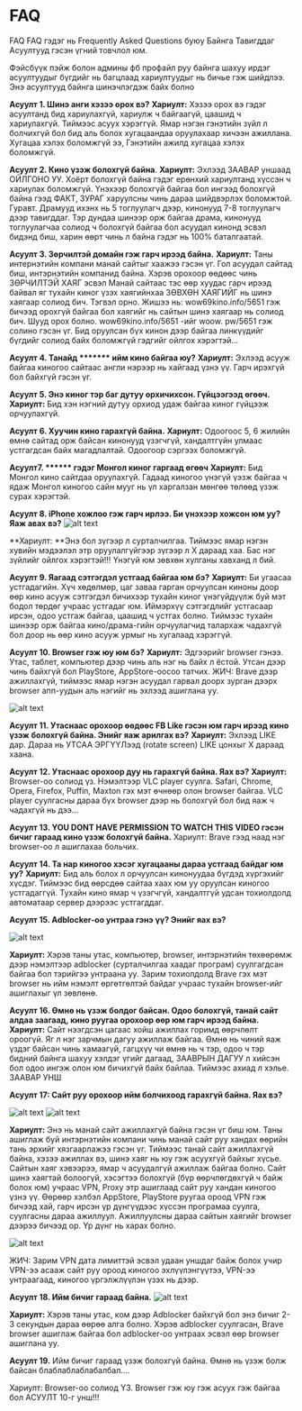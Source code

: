 # FAQ
FAQ
FAQ гэдэг нь Frequently Asked Questions буюу Байнга Тавигддаг Асуултууд гэсэн үгний товчлол юм.

 

Фэйсбүүк пэйж болон админы фб профайл руу байнга шахуу ирдэг асуултуудыг бүгдийг нь багцлаад хариултуудыг нь бичье гэж шийдлээ. Энэ асуултууд байнга шинэчлэгдэж байх болно

 

**Асуулт 1. Шинэ анги хэзээ орох вэ?**
**Хариулт:** Хэзээ орох вэ гэдэг асуултанд бид хариулахгүй, хариулж ч байгаагүй, цаашид ч хариулахгүй. Тиймээс асуух хэрэггүй. Ямар нэгэн гэнэтийн зүйл л болчихгүй бол бид аль болох хугацаандаа оруулахаар хичээн ажиллана. Хугацаа хэлэх боломжгүй ээ, Гэнэтийн ажилд хугацаа хэлэх боломжгүй.

 

**Асуулт 2. Кино үзэж болохгүй байна**.
**Хариулт:** Эхлээд ЗААВАР уншаад ОЙЛГОНО УУ. Хоёрт болохгүй байна гэдэг ерөнхий хариултанд хүссэн ч хариулах боломжгүй. Үнэхээр болохгүй байгаа бол ингээд болохгүй байна гээд ФАКТ, ЗУРАГ харуулсны чинь дараа шийдвэрлэх боломжтой.
 Гуравт. Драмууд ихэнх нь 5 тоглуулагч дээр, кинонууд 7-8 тоглуулагч дээр тавигддаг. Тэр дундаа шинээр орж байгаа драма, кинонууд тоглуулагчаа солиод ч болохгүй байгаа бол асуудал кинонд эсвэл бидэнд биш, харин өөрт чинь л байна гэдэг нь 100% баталгаатай.

 

**Асуулт 3. Зөрчилтэй домайн гэж гарч ирээд байна.**
**Хариулт:** Таны интернэтийн компани манай сайтыг хаажээ гэсэн үг. Гол асуудал сайтад биш, интэрнэтийн компанид байна. Хэрэв орохоор өөдөөс чинь ЗӨРЧИЛТЭЙ ХАЯГ эсвэл Манай сайтаас тэс өөр  хуудас гарч ирээд байвал яг тухайн киног үзэх хаягийнхаа ЗӨВХӨН ХАЯГИЙГ  нь шинэ хаягаар солиод бич. Тэгвэл орно. Жишээ нь: wow69kino.info/5651 гэж бичээд орохгүй байгаа бол хаягийг нь сайтын шинэ хаягаар нь солиод бич. Шууд орох болно.
  wow69kino.info/5651 -ийг woow. pw/5651 гэж солино гэсэн үг. Бид оруулсан бүх кинон дээр  байгаа линкүүдийг бүгдийг солиод байх боломжгүй гэдгийг ойлгох хэрэгтэй…

 

**Асуулт 4. Танайд ******* ийм кино байгаа юу?**
**Хариулт:** Эхлээд асууж байгаа киногоо сайтаас англи нэрээр нь хайгаад үзнэ үү. Гарч ирэхгүй бол байхгүй гэсэн үг.

 

**Асуулт 5. Энэ киног тэр баг дутуу орхичихсон. Гүйцээгээд өгөөч.**
**Хариулт:** Бид хэн нэгний дутуу орхиод удаж байгаа киног гүйцээж орчуулахгүй.

 

**Асуулт 6. Хуучин кино гарахгүй байна.**
**Хариулт:** Одоогоос 5, 6 жилийн өмнө сайтад орж байсан кинонууд үзэгчгүй, хандалтгүйн улмаас устгагдсан байх магадлалтай. Одоогоор сэргээх боломжгүй.

 

**Асуулт7. ****** гэдэг Монгол киног гаргаад өгөөч**
**Хариулт:** Бид Монгол кино сайтдаа оруулахгүй. Гадаад киногоо үнэгүй үэзж байгаа ч ядаж Монгол киногоо сайн мууг нь үл харгалзан мөнгөө төлөөд үзэж сурах хэрэгтэй.

 

**Асуулт 8. iPhone хожлоо гэж гарч ирлээ. Би үнэхээр хожсон юм уу? Яаж авах вэ?**
 ![alt text](https://i.imgur.com/ufGRivZ.jpg)

**Хариулт: **Энэ бол зүгээр л сурталчилгаа. Тиймээс ямар нэгэн хувийн мэдээлэл этр оруулалгүйгээр зүгээр л Х дараад хаа. Бас нэг зүйлийг ойлгох хэрэгтэй!!! Үнэгүй юм зөвхөн хулганы хавханд л бий.

 

**Асуулт 9. Яагаад сэтгэгдэл устгаад байгаа юм бэ?**
**Хариулт:** Би угаасаа устгадагийн. Хүч хөдөлмөр, цаг заваа гарган орчуулсан киноны доор өөр кино асууж сэтгэгдэл бичихээр тухайн киног үнэгүйдүүлж буй мэт бодол төрдөг учраас устгадаг юм. Иймэрхүү сэтгэгдлийг устгасаар ирсэн, одоо устгаж байгаа, цаашид ч устгах болно. Тиймээс тухайн шинээр орж байгаа кино/драма-гийн орчуулагчид талархаж чадахгүй бол доор нь өөр кино асууж урмыг нь хугалаад хэрэггүй.



**Асуулт 10. Browser гэж юу юм бэ?**
**Хариулт:** Эдгээрийг browser гэнээ. Утас, таблет, компьютер дээр чинь аль нэг нь байх л ёстой. Утсан дээр чинь байхгүй бол PlayStore, AppStore-оосоо татчих. ЖИЧ: Brave дээр ажиллахгүй, тиймээс ямар нэгэн асуудал гарвал доорх зурган дээрх browser апп-уудын аль нэгийг нь эхлээд ашиглана уу.


![alt text](https://i.imgur.com/SiDtaOU.jpg)

 

**Асуулт 11. Утаснаас орохоор өөдөөс FB Like гэсэн юм гарч ирээд кино үзэж болохгүй байна. Энийг яаж арилгах вэ?**
**Хариулт:** Эхлээд LIKE дар. Дараа нь УТСАА ЭРГҮҮЛээд (rotate screen) LIKE цонхыг Х дараад хаана.

 

**Асуулт 12. Утаснаас орохоор дуу нь гарахгүй байна. Яах вэ?**
**Хариулт:** Browser-оо солиод үз.  Нэмэлтээр VLC player суулга. Safari, Chrome, Opera, Firefox, Puffin,  Maxton гэх мэт өчнөөр олон browser байгаа. VLC player суулгасны дараа  бүх browser дээр нь болохгүй бол бид яаж ч чадахгүй нь дээ…

 

**Асуулт 13. YOU DONT HAVE PERMISSION TO WATCH THIS VIDEO гэсэн бичиг гараад кино үзэж болохгүй байна.**
Хариулт: Brave гээд наад нэг browser-оо л ашиглахаа больчих. 

 

**Асуулт 14. Та нар киногоо хэсэг хугацааны дараа устгаад байдаг юм уу?**
**Хариулт:** Бид аль болох л орчуулсан кинонуудаа бүгдэд хүргэхийг хүсдэг. Тиймээс бид өөрсдөө сайтаа хаах юм уу оруулсан киногоо устгадаггүй. Тухайн кино ямар ч үзэгчгүй, хандалтгүй удсан тохиолдолд автоматаар сервер дээрээс устгагддаг.

 

**Асуулт 15. Adblocker-оо унтраа гэнэ үү? Энийг яах вэ?**

![alt text](https://i.imgur.com/mOdy97M.png)

**Хариулт:** Хэрэв таны утас, компьютер, browser, интэрнэтийн төхөөрөмж дээр нэмэлтээр adblocker (сурталчилгаа хаадаг програм) суулгагдсан байгаа бол тэрийгээ унтраана уу. Зарим тохиолдолд Brave гэх мэт browser нь ийм нэмэлт өргөтгөлтэй байдаг учраас тухайн browser-ийг ашиглахыг үл зөвлөнө.

 

**Асуулт 16.  Өмнө нь үзэж болдог байсан. Одоо болохгүй, танай сайт алдаа заагаад, кино руугаа орохоор өөр юм гарч ирээд байна.** 
**Хариулт:**  Сайт нээгдсэн цагаас хойш ажиллах горимд өөрчлөлт ороогүй. Яг л нэг зарчмын дагуу ажиллаж байгаа. Өмнө нь чиний яаж үздэг байсан чинь хамаагүй, гагцхүү чи өмнө нь ч тэр, одоо ч тэр бидний байнга шахуу хэлдэг үгийг дагаад, ЗААВРЫН ДАГУУ л хийсэн бол одоо ингэж олон юм бичихгүй байх байлаа. Тиймээс ахиад л хэлье. ЗААВАР УНШ

 

**Асуулт 17: Сайт руу орохоор ийм болчихоод гарахгүй байна. Яах вэ?**

![alt text](https://i.imgur.com/0EL0AcW.jpg)
![alt text](https://i.imgur.com/tKYUAzx.jpg)

**Хариулт:** Энэ нь манай сайт ажиллахгүй байна гэсэн үг биш юм. Таны ашиглаж  буй интэрнэтийн компани чинь манай сайт руу хандах өөрийн тань эрхийг  хязгаарлажээ гэсэн үг.
Тиймээс танай сайт ажиллахгүй байна, хэзээ ажиллах вэ, шинэ хаяг нь юу гэж асуухгүй байхыг хүсье.
Сайтын хаяг хэвээрээ, ямар ч асуудалгүй ажиллаж байгаа болно.
Сайт шинэ хаягтай болоогүй, хэсэгтээ болохгүй (бүр өөрчлөгдөхгүй ч байж болох юм) учраас VPN, Proxy этр ашиглаад сайт руу хандан киногоо үзнэ үү.
Өөрөөр хэлбэл AppStore, PlayStore руугаа ороод VPN гэж бичээд хай, гарч ирсэн үр дүнгүүдээс хүссэн програмаа суулга, суулгасны дараа ажиллуул. Ажиллуулсны дараа сайтын хаягийг browser дээрээ бичээд ор. Үр дүнг нь харах болно. 

![alt text](https://i.imgur.com/wRrDmE2.jpg)
 

ЖИЧ: Зарим VPN дата лимиттэй эсвэл удаан уншдаг байж болох учир VPN-ээ асааж сайт руу ороод киногоо эхлүүлэнгүүтээ, VPN-ээ унтраагаад, киногоо үргэлжлүүлэн үзэх нь дээр. 

 

**Асуулт 18. Ийм бичиг гараад байна.**
![alt text](https://i.imgur.com/0EL0AcW.jpg)

**Хариулт:** Хэрэв таны утас, ком дээр Adblocker байхгүй бол энэ бичиг 2-3 секундын дараа өөрөө алга болно. Хэрэв adblocker суулгасан, Brave browser ашиглаж байгаа бол adblocker-оо унтраах эсвэл өөр browser ашиглана уу.
 

 

**Асуулт 19.** Ийм бичиг гараад үзэж болохгүй байна. Өмнө нь үзэж болж байсан блаблаблаблабалбал....

Хариулт: Browser-оо солиод ҮЗ. Browser гэж юу гэж асуух гэж байгаа бол АСУУЛТ 10-г унш!!!
